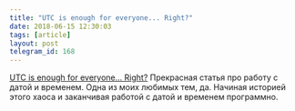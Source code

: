 ```yaml
---
title: "UTC is enough for everyone... Right?"
date: 2018-06-15 12:30:03
tags: [article]
layout: post
telegram_id: 168
---
```


[UTC is enough for everyone... Right?](https://zachholman.com/talk/utc-is-enough-for-everyone-right) Прекрасная статья про работу с датой и временем. Одна из моих любимых тем, да. Начиная историей этого хаоса и заканчивая работой с датой и временем программно.
